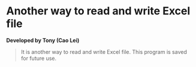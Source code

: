 # Another way to read and write Excel file

 **Developed by Tony (Cao Lei)**
 
> It is another way to read and write Excel file. 
 This program is saved for future use.
 
